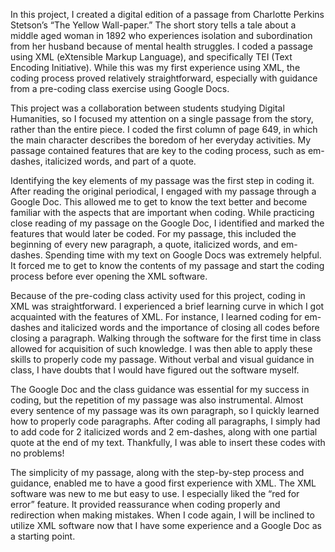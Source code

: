In this project, I created a digital edition of a passage from Charlotte Perkins Stetson’s “The Yellow Wall-paper.” The short story tells a tale about a middle aged woman in 1892 who experiences isolation and subordination from her husband because of mental health struggles. I coded a passage using XML (eXtensible Markup Language), and specifically TEI (Text Encoding Initiative). While this was my first experience using XML, the coding process proved relatively straightforward, especially with guidance from a pre-coding class exercise using Google Docs.

This project was a collaboration between students studying Digital Humanities, so I focused my attention on a single passage from the story, rather than the entire piece. I coded the first column of page 649, in which the main character describes the boredom of her everyday activities. My passage contained features that are key to the coding process, such as em-dashes, italicized words, and part of a quote.

Identifying the key elements of my passage was the first step in coding it. After reading the original periodical, I engaged with my passage through a Google Doc. This allowed me to get to know the text better and become familiar with the aspects that are important when coding. While practicing close reading of my passage on the Google Doc, I identified and marked the features that would later be coded. For my passage, this included the beginning of every new paragraph, a quote, italicized words, and em-dashes. Spending time with my text on Google Docs was extremely helpful. It forced me to get to know the contents of my passage and start the coding process before ever opening the XML software. 

Because of the pre-coding class activity used for this project, coding in XML was straightforward. I experienced a brief learning curve in which I got acquainted with the features of XML. For instance, I learned coding for em-dashes and italicized words and the importance of closing all codes before closing a paragraph. Walking through the software for the first time in class allowed for acquisition of such knowledge. I was then able to apply these skills to properly code my passage. Without verbal and visual guidance in class, I have doubts that I would have figured out the software myself. 

The Google Doc and the class guidance was essential for my success in coding, but the repetition of my passage was also instrumental. Almost every sentence of my passage was its own paragraph, so I quickly learned how to properly code paragraphs. After coding all paragraphs, I simply had to add code for 2 italicized words and 2 em-dashes, along with one partial quote at the end of my text. Thankfully, I was able to insert these codes with no problems!

The simplicity of my passage, along with the step-by-step process and guidance, enabled me to have a good first experience with XML. The XML software was new to me but easy to use. I especially liked the “red for error” feature. It provided reassurance when coding properly and redirection when making mistakes. When I code again, I will be inclined to utilize XML software now that I have some experience and a Google Doc as a starting point.
